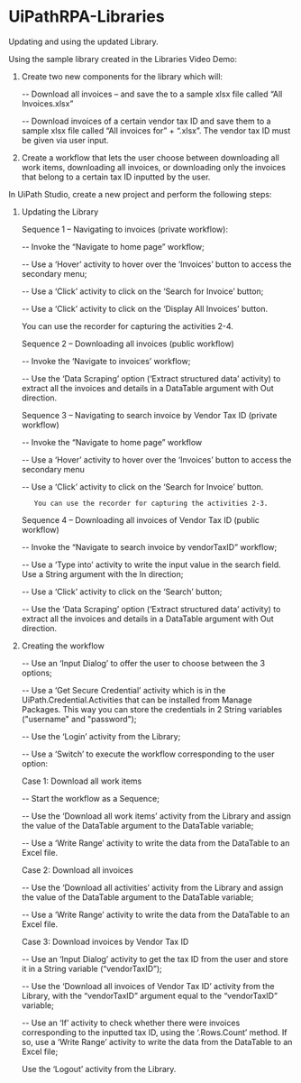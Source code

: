 # UiPathRPA-Libraries
Updating and using the updated Library.

Using the sample library created in the Libraries Video Demo:

1. Create two new components for the library which will:

   -- Download all invoices – and save the to a sample xlsx file called “All Invoices.xlsx”
    
   -- Download invoices of a certain vendor tax ID and save them to a sample xlsx file 
      called “All invoices for” + <vendorTaxID> “.xlsx”. 
      The vendor tax ID must be given via user input.

2. Create a workflow that lets the user choose between downloading all work items, downloading all invoices, 
   or downloading only the invoices that belong to a certain tax ID inputted by the user.
   
In UiPath Studio, create a new project and perform the following steps:

1. Updating the Library

    Sequence 1 – Navigating to invoices (private workflow):
    
      --  Invoke the “Navigate to home page” workflow;
      
      --  Use a ‘Hover’ activity to hover over the ‘Invoices’ button to access the secondary menu;
      
      --  Use a ‘Click’ activity to click on the ‘Search for Invoice’ button;
      
      --  Use a ‘Click’ activity to click on the ‘Display All Invoices’ button.

    You can use the recorder for capturing the activities 2-4.

    Sequence 2 – Downloading all invoices (public workflow)
    
      --  Invoke the ‘Navigate to invoices’ workflow;
      
      --  Use the ‘Data Scraping’ option (‘Extract structured data’ activity) to extract all the invoices 
          and details in a DataTable argument with Out direction.
      
    Sequence 3 – Navigating to search invoice by Vendor Tax ID (private workflow)
    
      --  Invoke the “Navigate to home page” workflow
      
      --  Use a ‘Hover’ activity to hover over the ‘Invoices’ button to access the secondary menu
      
      --  Use a ‘Click’ activity to click on the ‘Search for Invoice’ button.

          You can use the recorder for capturing the activities 2-3.

    Sequence 4 – Downloading all invoices of Vendor Tax ID (public workflow)
    
      --  Invoke the “Navigate to search invoice by vendorTaxID” workflow;
      
      --  Use a ‘Type into’ activity to write the input value in the search field. Use a String argument with the In direction;
      
      --  Use a ‘Click’ activity to click on the ‘Search’ button;
      
      --  Use the ‘Data Scraping’ option (‘Extract structured data’ activity) to extract all the invoices and details in a 
          DataTable argument with Out direction.

 

2. Creating the workflow

   -- Use an ‘Input Dialog’ to offer the user to choose between the 3 options;
    
   -- Use a ‘Get Secure Credential’ activity which is in the UiPath.Credential.Activities that can be installed from Manage Packages. 
      This way you can store the credentials in 2 String variables ("username" and "password");
      
   -- Use the ‘Login’ activity from the Library;
   
   -- Use a ‘Switch’ to execute the workflow corresponding to the user option:
   
    Case 1: Download all work items
    
      --  Start the workflow as a Sequence;
      
      --  Use the ‘Download all work items’ activity from the Library and assign the value of the DataTable argument to the DataTable variable;
      
      --  Use a ‘Write Range’ activity to write the data from the DataTable to an Excel file.
      
    Case 2: Download all invoices
    
      --  Use the ‘Download all activities’ activity from the Library and assign the value of the DataTable argument to the DataTable variable;
      
      --  Use a ‘Write Range’ activity to write the data from the DataTable to an Excel file.
      
    Case 3: Download invoices by Vendor Tax ID
    
      --  Use an ‘Input Dialog’ activity to get the tax ID from the user and store it in a String variable (“vendorTaxID”);
      
      --  Use the ‘Download all invoices of Vendor Tax ID’ activity from the Library, with the “vendorTaxID” argument equal to the “vendorTaxID” variable;
      
      --  Use an ‘If’ activity to check whether there were invoices corresponding to the inputted tax ID, using the ‘.Rows.Count’ method. 
          If so, use a ‘Write Range’ activity to write the data from the DataTable to an Excel file;
    
    Use the ‘Logout’ activity from the Library.
  
